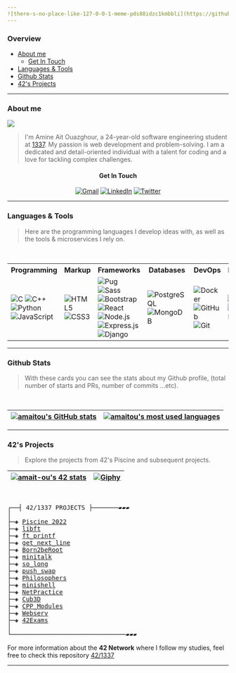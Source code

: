 ```yaml
---
![there-s-no-place-like-127-0-0-1-meme-pds88idzc1kmbbli](https://github.com/amaitou/amaitou/assets/49293816/a748a0ea-4a8e-4646-b9c8-41d072d8b8a0)
---
```


### Overview

- [About me](https://github.com/amaitou#about-me)
  - [Get In Touch](https://github.com/amaitou?tab=overview&from=2024-06-01&to=2024-06-09#get-in-touch)
- [Languages & Tools](https://github.com/amaitou#languages--tools)
- [Github Stats](https://github.com/amaitou#github-stats)
- [42's Projects](https://github.com/amaitou#42s-projects)

---

### About me

![](https://komarev.com/ghpvc/?username=amaitou&abbreviated=true)

> I'm Amine Ait Ouazghour, a 24-year-old software engineering student at [1337](https://1337.ma/). My passion is web development and problem-solving. I am a dedicated and detail-oriented individual with a talent for coding and a love for tackling complex challenges.

<div align="center">
<h4>Get In Touch</h4>

[![Gmail](https://img.shields.io/badge/Gmail-D14836?style=for-the-badge&logo=gmail&logoColor=white)](mailto:aitouazghouramine@gmail.com)
[![LinkedIn](https://img.shields.io/badge/linkedin-%230077B5.svg?style=for-the-badge&logo=linkedin&logoColor=white)](https://www.linkedin.com/in/amaitou/)
[![Twitter](https://img.shields.io/badge/Twitter-%231DA1F2.svg?style=for-the-badge&logo=Twitter&logoColor=white)](https://twitter.com/amait0u)

</div>

---

### Languages & Tools

> Here are the programming languages I develop ideas with, as well as the tools & microservices I rely on.

<br />

<div align="center">
  <table>
    <tr>
      <th>Programming</th>
      <th>Markup</th>
      <th>Frameworks</th>
      <th>Databases</th>
      <th>DevOps</th>
      <th>Management</th>
      <th>Design</th>
    </tr>
    <tr>
      <td>
        <img src="https://img.shields.io/badge/-C-00599C?style=flat-square&logo=c&logoColor=white" alt="C"/>
        <img src="https://img.shields.io/badge/-C++-00599C?style=flat-square&logo=c%2B%2B&logoColor=white" alt="C++"/>
        <img src="https://img.shields.io/badge/-Python-3776AB?style=flat-square&logo=python&logoColor=white" alt="Python"/>
        <img src="https://img.shields.io/badge/-JavaScript-F7DF1E?style=flat-square&logo=javascript&logoColor=black" alt="JavaScript"/>
      </td>
      <td>
        <img src="https://img.shields.io/badge/-HTML5-E34F26?style=flat-square&logo=html5&logoColor=white" alt="HTML5"/>
        <img src="https://img.shields.io/badge/-CSS3-1572B6?style=flat-square&logo=css3&logoColor=white" alt="CSS3"/>
      </td>
      <td>
        <img src="https://img.shields.io/badge/-Pug-A86454?style=flat-square&logo=pug&logoColor=white" alt="Pug"/>
        <img src="https://img.shields.io/badge/-Sass-CC6699?style=flat-square&logo=sass&logoColor=white" alt="Sass"/> 
        <img src="https://img.shields.io/badge/-Bootstrap-563D7C?style=flat-square&logo=bootstrap&logoColor=white" alt="Bootstrap"/> 
        <img src="https://img.shields.io/badge/-React-61DAFB?style=flat-square&logo=react&logoColor=white" alt="React"/>
        <img src="https://img.shields.io/badge/-Node.js-339933?style=flat-square&logo=node.js&logoColor=white" alt="Node.js"/>
        <img src="https://img.shields.io/badge/-Express.js-000000?style=flat-square&logo=express&logoColor=white" alt="Express.js"/>
        <img src="https://img.shields.io/badge/-Django-092E20?style=flat-square&logo=django&logoColor=white" alt="Django"/>
      </td>
      <td>
        <img src="https://img.shields.io/badge/-PostgreSQL-336791?style=flat-square&logo=postgresql&logoColor=white" alt="PostgreSQL"/>
        <img src="https://img.shields.io/badge/-MongoDB-47A248?style=flat-square&logo=mongodb&logoColor=white" alt="MongoDB"/>
      </td>
      <td>
        <img src="https://img.shields.io/badge/-Docker-2496ED?style=flat-square&logo=docker&logoColor=white" alt="Docker"/>
        <img src="https://img.shields.io/badge/-GitHub-181717?style=flat-square&logo=github&logoColor=white" alt="GitHub"/>
        <img src="https://img.shields.io/badge/-Git-F05032?style=flat-square&logo=git&logoColor=white" alt="Git"/>
      </td>
      <td>
        <img src="https://img.shields.io/badge/-Notion-000000?style=flat-square&logo=notion&logoColor=white" alt="Notion"/>
        <img src="https://img.shields.io/badge/-Google%20Docs-4285F4?style=flat-square&logo=google%20docs&logoColor=white" alt="Google Docs"/>
      </td>
      <td>
        <img src="https://img.shields.io/badge/-Figma-F24E1E?style=flat-square&logo=figma&logoColor=white" alt="Figma"/>
      </td>
    </tr>
  </table>
</div>



---

### Github Stats

> With these cards you can see the stats about my Github profile, (total number of starts and PRs, number of commits ...etc).

<br />

<div align="center">

| [![amaitou's GitHub stats](https://github-readme-stats-git-masterrstaa-rickstaa.vercel.app/api?username=amaitou&count_private=true&show_icons=true&hide=issues&hide_border=true&theme=jolly)](https://github.com/amaitou?tab=repositories) | [![amaitou's most used languages](https://github-readme-stats-git-masterrstaa-rickstaa.vercel.app/api/top-langs/?username=amaitou&layout=compact&hide_border=true&theme=jolly)](https://github.com/amaitou?tab=repositories) |
|:-:|:-:|

</div>

---

### 42's Projects

> Explore the projects from 42's Piscine and subsequent projects.

| [![amait-ou's 42 stats](https://badge.mediaplus.ma/darkblue/amait-ou)](https://github.com/oakoudad/badge42) | [![Giphy](https://media.giphy.com/media/iIqmM5tTjmpOB9mpbn/giphy.gif)](https://giphy.com/gifs/code-web-tasarm-yazlm-iIqmM5tTjmpOB9mpbn) |
|:-:|:-:|


<br />

<pre>
┌──┤ 42/1337 PROJECTS ├───────▰▰▰
│
├─◈ <a href="https://github.com/amaitou/1337/tree/master/Piscine-2022">Piscine 2022</a>
├─◈ <a href="https://github.com/amaitou/libft">libft</a>
├─◈ <a href="https://github.com/amaitou/ft_printf">ft_printf</a>
├─◈ <a href="https://github.com/amaitou/get_next_line">get_next_line</a>
├─◈ <a href="https://github.com/amaitou/Born2beRoot">Born2beRoot</a>
├─◈ <a href="https://github.com/amaitou/minitalk">minitalk</a>
├─◈ <a href="https://github.com/amaitou/so_long">so_long</a>
├─◈ <a href="https://github.com/amaitou/push_swap">push_swap</a>
├─◈ <a href="https://github.com/amaitou/Philosophers">Philosophers</a>
├─◈ <a href="https://github.com/amaitou/minishell">minishell</a>
├─◈ <a href="https://github.com/amaitou/NetPractice">NetPractice</a>
├─◈ <a href="https://github.com/amaitou/cub3d">Cub3D</a>
├─◈ <a href="https://github.com/amaitou/CPP-Modules">CPP_Modules</a>
├─◈ <a href="https://github.com/amaitou/webserv">Webserv</a>
├─◈ <a href="https://github.com/amaitou/42Exams">42Exams</a>
│
└───────────────────────────────▰▰▰
</pre>

For more information about the **42 Network** where I follow my studies, feel free to check this repository [42/1337](https://github.com/amaitou/1337)

---
